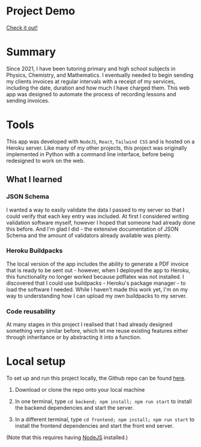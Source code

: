 
# Project Demo
[Check it out!](https://hugojjohnson.github.io/invoice-system-demo/)

# Summary
Since 2021, I have been tutoring primary and high school subjects in Physics, Chemistry, and Mathematics. I eventually needed to begin sending my clients invoices at regular intervals with a receipt of my services, including the date, duration and how much I have charged them. This web app was designed to automate the process of recording lessons and sending invoices.

# Tools
This app was developed with `NodeJS`, `React`, `Tailwind CSS` and is hosted on a Heroku server.
Like many of my other projects, this project was originally implemented in Python with a command line interface, before being redesigned to work on the web.

## What I learned
### JSON Schema
I wanted a way to easily validate the data I passed to my server so that I could verify that each key entry was included. At first I considered writing validation software myself, however I hoped that someone had already done this before. And I'm glad I did - the extensive documentation of JSON Schema and the amount of validators already available was plenty. 

### Heroku Buildpacks
The local version of the app includes the ability to generate a PDF invoice that is ready to be sent out - however, when I deployed the app to Heroku, this functionality no longer worked because pdflatex was not installed. I discovered that I could use buildpacks - Heroku's package manager - to load the software I needed. While I haven't made this work yet, I'm on my way to understanding how I can upload my own buildpacks to my server.

### Code reusability
At many stages in this project I realised that I had already designed something very similar before, which let me reuse existing features either through inheritance or by abstracting it into a function.

# Local setup
To set up and run this project locally, the Github repo can be found [here](https://github.com/hugojjohnson/invoice-system-demo).

1. Download or clone the repo onto your local machine

2. In one terminal, type `cd backend; npm install; npm run start` to install the backend dependencies and start the server.

3. In a different terminal, type `cd frontend; npm install; npm run start` to install the frontend dependencies and start the front end server.

(Note that this requires having [NodeJS](https://nodejs.org/en) installed.)




